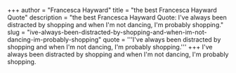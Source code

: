 +++
author = "Francesca Hayward"
title = "the best Francesca Hayward Quote"
description = "the best Francesca Hayward Quote: I've always been distracted by shopping and when I'm not dancing, I'm probably shopping."
slug = "ive-always-been-distracted-by-shopping-and-when-im-not-dancing-im-probably-shopping"
quote = '''I've always been distracted by shopping and when I'm not dancing, I'm probably shopping.'''
+++
I've always been distracted by shopping and when I'm not dancing, I'm probably shopping.

